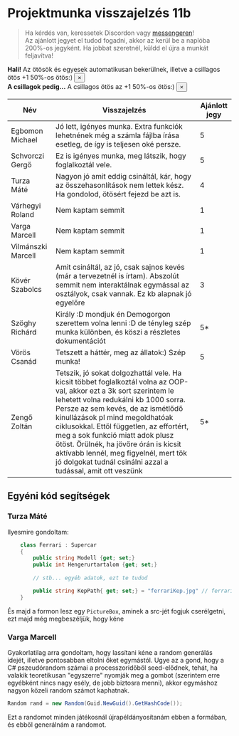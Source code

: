 # Projektmunka visszajelzés 11b

> Ha kérdés van, keressetek Discordon vagy [messengeren](https://www.messenger.com/t/kerteszgabor.official)!  
> Az ajánlott jegyet el tudod fogadni, akkor az kerül be a naplóba 200%-os jegyként. Ha jobbat szeretnél, küldd el újra a munkát feljavítva!

<div class="alert alert-warning alert-dismissible fade show" role="alert">
  <strong>Hali!</strong> Az ötösök és egyesek automatikusan bekerülnek, illetve a csillagos ötös +1 50%-os ötös:)
  <button type="button" class="close" data-dismiss="alert" aria-label="Close">
    <span aria-hidden="true">&times;</span>
  </button>
</div>

<div class="alert alert-success alert-dismissible fade show" role="alert">
  <strong>A csillagok pedig...</strong> A csillagos ötös az +1 50%-os ötös:)
  <button type="button" class="close" data-dismiss="alert" aria-label="Close">
    <span aria-hidden="true">&times;</span>
  </button>
</div>

|Név   	|Visszajelzés   	|Ajánlott jegy   	|
|---	|---	|---	|
|Egbomon Michael   	| Jó lett, igényes munka. Extra funkciók lehetnének még a számla fájlba írása esetleg, de így is teljesen oké persze.	| 5   	|
|Schvorczi Gergő   	|Ez is igényes munka, meg látszik, hogy foglalkoztál vele. |5	|
|Turza Máté   	|Nagyon jó amit eddig csináltál, kár, hogy az összehasonlítások nem lettek kész. Ha gondolod, ötösért fejezd be azt is. | 4 	|
|Várhegyi Roland   	|Nem kaptam semmit 	|1 	|
|Varga Marcell   |Nem kaptam semmit  |1 |
|Vilmánszki Marcell   |Nem kaptam semmit |1   |
|Kövér Szabolcs   |Amit csináltál, az jó, csak sajnos kevés (már a tervezetnél is írtam). Abszolút semmit nem interaktálnak egymással az osztályok, csak vannak. Ez kb alapnak jó egyelőre  | 3  |
|Szöghy Richárd   |Király :D mondjuk én Demogorgon szerettem volna lenni :D de tényleg szép munka különben, és köszi a részletes dokumentációt  |5*   |
|Vörös Csanád   |Tetszett a háttér, meg az állatok:) Szép munka! |5   |
|Zengő Zoltán   |Tetszik, jó sokat dolgozhattál vele. Ha kicsit többet foglalkoztál volna az OOP-val, akkor ezt a 3k sort szerintem le lehetett volna redukálni kb 1000 sorra. Persze az sem kevés, de az ismétlődő kinullázások pl mind megoldhatóak ciklusokkal. Ettől független, az effortért, meg a sok funkció miatt adok plusz ötöst. Örülnék, ha jövőre órán is kicsit aktívabb lennél, meg figyelnél, mert tök jó dolgokat tudnál csinálni azzal a tudással, amit ott veszünk | 5*  |

## Egyéni kód segítségek

### Turza Máté

Ilyesmire gondoltam:
```cs
    class Ferrari : Supercar 
    {
        public string Modell {get; set;}
        public int Hengerurtartalom {get; set;}
        
        // stb... egyéb adatok, ezt te tudod

        public string KepPath{ get; set;} = "ferrariKep.jpg" // ferrariKep.jpg meg benne van a debugban
    }
```
És majd a formon lesz egy `PictureBox`, aminek a src-jét fogjuk cserélgetni, ezt majd még megbeszéljük, hogy kéne

### Varga Marcell

Gyakorlatilag arra gondoltam, hogy lassítani kéne a random generálás idejét, illetve pontosabban eltolni őket egymástól. Ugye az a gond, hogy a C# pszeudórandom számai a processzoridőből seed-elődnek, tehát, ha valakik teoretikusan "egyszerre" nyomják meg a gombot (szerintem erre egyébként nincs nagy esély, de jobb biztosra menni), akkor egymáshoz nagyon közeli random számot kaphatnak.
```cs
Random rand = new Random(Guid.NewGuid().GetHashCode());
```
Ezt a randomot minden játékosnál újrapéldányosítanám ebben a formában, és ebből generálnám a randomot.